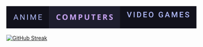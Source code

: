 <img src = "anime-computers-video-games.svg">

[![GitHub Streak](https://github-readme-streak-stats.herokuapp.com?user=OrbEnforcer&theme=catppuccin-mocha&hide_border=true&date_format=j%20M%5B%20Y%5D&hide_longest_streak=true)](https://git.io/streak-stats)

<!---
OrbEnforcer/OrbEnforcer is a ✨ special ✨ repository because its `README.md` (this file) appears on your GitHub profile.
You can click the Preview link to take a look at your changes.
--->
